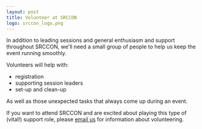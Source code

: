 ```yaml
---
layout: post
title: Volunteer at SRCCON
logo: srccon_logo.png
---
```

<p class="bodybig">In addition to leading sessions and general enthusiasm and support throughout SRCCON, we'll need a small group of people to help us keep the event running smoothly.</p>

Volunteers will help with:

* registration
* supporting session leaders
* set-up and clean-up

As well as those unexpected tasks that always come up during an event.

If you want to attend SRCCON and are excited about playing this type of (vital!) support role, please [email us](srccon@opennews.org) for information about volunteering.
